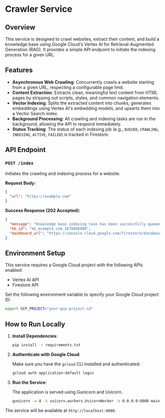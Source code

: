 # Crawler Service

## Overview

This service is designed to crawl websites, extract their content, and build a knowledge base using Google Cloud's Vertex AI for Retrieval-Augmented Generation (RAG). It provides a simple API endpoint to initiate the indexing process for a given URL.

## Features

- **Asynchronous Web Crawling**: Concurrently crawls a website starting from a given URL, respecting a configurable page limit.
- **Content Extraction**: Extracts clean, meaningful text content from HTML pages by stripping out scripts, styles, and common navigation elements.
- **Vector Indexing**: Splits the extracted content into chunks, generates embeddings using Vertex AI's embedding models, and upserts them into a Vector Search index.
- **Background Processing**: All crawling and indexing tasks are run in the background, allowing the API to respond immediately.
- **Status Tracking**: The status of each indexing job (e.g., `QUEUED`, `CRAWLING`, `INDEXING`, `ACTIVE`, `FAILED`) is tracked in Firestore.

## API Endpoint

### `POST /index`

Initiates the crawling and indexing process for a website.

**Request Body:**

```json
{
  "url": "https://example.com"
}
```

**Success Response (202 Accepted):**

```json
{
  "message": "Knowledge base indexing task has been successfully queued. You can track the progress on the dashboard.",
  "kb_id": "kb_example_com_1678886400",
  "dashboard_url": "https://console.cloud.google.com/firestore/databases/(default)/data/documents/knowledge_base/kb_example_com_1678886400?project=your-gcp-project-id"
}
```

## Environment Setup

This service requires a Google Cloud project with the following APIs enabled:

- Vertex AI API
- Firestore API

Set the following environment variable to specify your Google Cloud project ID:

```bash
export GCP_PROJECT="your-gcp-project-id"
```

## How to Run Locally

1.  **Install Dependencies**:

    ```bash
    pip install -r requirements.txt
    ```

2.  **Authenticate with Google Cloud**:

    Make sure you have the `gcloud` CLI installed and authenticated:

    ```bash
    gcloud auth application-default login
    ```

3.  **Run the Service**:

    The application is served using Gunicorn and Uvicorn.

    ```bash
    gunicorn -w 4 -k uvicorn.workers.UvicornWorker -b 0.0.0.0:8080 main:app
    ```

The service will be available at `http://localhost:8080`.
